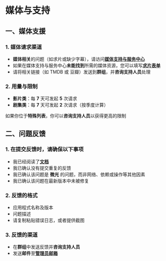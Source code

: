 # 媒体与支持

## **一、媒体支援**

### 1. 媒体请求渠道

- **媒体相关**的问题（如求片或缺少字幕），请访问[**媒体支持与服务中心**](https://mediasupport.dimlight.top/)
- 如果在媒体支持与服务中心**未能找到**所需的媒体资源，您可以填写[**求片表单**](https://docs.google.com/spreadsheets/d/1_I15qDRfSyfs_OzeELPmBkyaPdW6hWhrWEaMehbOcx4/edit?usp=sharing)
- 请将相关链接（如 TMDB 或 豆瓣）发送到**群组**，并**咨询支持人员**处理

### 2. 用量与限制

- **影片类**：每 **7** 天可发起 **5** 次请求
- **剧集类**：每 **7** 天可发起 **2** 次请求（按季度计算）

如果你位于**特殊列表**，你可以**咨询支持人员**以获得更高的限制

## **二、问题反馈**

### 1. 在提交反馈时，请确保以下事项

- 我已经阅读了[**文档**](https://dimlight.top/)
- 我已确认没有提交重复的反馈
- 我已确认该问题是 **微光** 的问题，而非网络、依赖或操作等其他因素
- 我已确认该问题在最新版本中未被修复

### 2. 反馈的格式

- 应用程式名称及版本
- 问题描述
- 请复制粘贴错误日志，或者提供截图

### 3. 反馈的渠道

- 在**群组**中发送反馈并**咨询支持人员**
- 发送**邮件**至[**管理员邮箱**](mailto:email@dimlight.top)